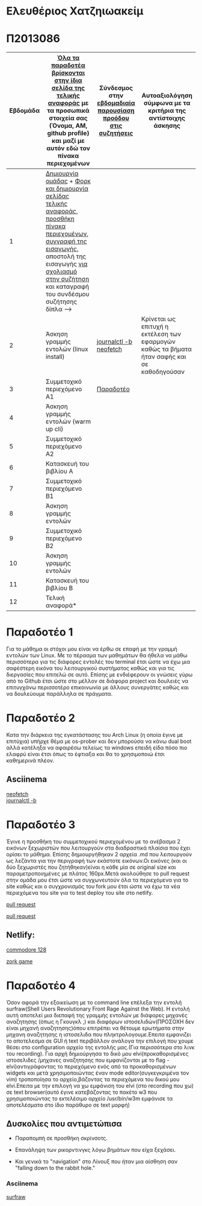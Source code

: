 # Ελευθέριος Χατζηιωακείμ
# Π2013086

| Εβδομάδα | [Όλα τα παραδοτέα βρίσκονται στην ίδια σελίδα της τελικής αναφοράς](https://courses-ionio.github.io/help/deliverables/) με τα προσωπικά στοιχεία σας (Όνομα, ΑΜ, github profile) και μαζί με αυτόν εδώ τον πίνακα περιεχομένων | Σύνδεσμος στην [εβδομαδιαία παρουσίαση προόδου στις συζητήσεις](https://github.com/courses-ionio/help/discussions/categories/show-and-tell) | Αυτοαξιολόγηση σύμφωνα με τα κριτήρια της αντίστοιχης άσκησης |
| --- | --- | --- | --- |
| 1 |  [Δημιουργία ομάδας](https://github.com/courses-ionio/hci/discussions/1794) + [Φορκ και δημιουργία σελίδας τελικής αναφοράς](https://courses-ionio.github.io/help/guide/), [προσθήκη πίνακα περιεχομένων](https://raw.githubusercontent.com/courses-ionio/hci/master/README.md), [συγγραφή της εισαγωγής](https://courses-ionio.github.io/help/intro/), αποστολή της εισαγωγής [για σχολιασμό στην συζήτηση](https://github.com/courses-ionio/help/discussions/categories/show-and-tell) και καταγραφή του συνδέσμου συζήτησης δίπλα --> | | |
| 2 | Άσκηση γραμμής εντολών (linux install) |[journalctl -b](https://asciinema.org/a/mxZ4ltL5vZWlas2M1p5ExfxhI) [neofetch](https://asciinema.org/a/RpkOJO4VpFxBbipX2xa0PSRC7)   | Κρίνεται ως επιτυχή η εκτέλεση των εφαρμογών καθώς  τα βήματα ήταν σαφής και σε καθοδηγούσαν|
| 3 | Συμμετοχικό περιεχόμενο A1 |[Παραδοτέο](https://github.com/courses-ionio/help/discussions/1299)| |
| 4 | Άσκηση γραμμής εντολών (warm up cli) | | |
| 5 | Συμμετοχικό περιεχόμενο A2 | | |
| 6 | Κατασκευή του βιβλίου Α | | |
| 7 | Συμμετοχικό περιεχόμενο B1 | | |
| 8 | Άσκηση γραμμής εντολών | | |
| 9 | Συμμετοχικό περιεχόμενο B2 | | |
| 10 | Άσκηση γραμμής εντολών | | |
| 11 | Κατασκευή του βιβλίου Β | | |
| 12 | Τελική αναφορά* | | |

# Παραδοτέο 1
Για το μάθημα οι στόχοι μου είναι να έρθω σε επαφή με την γραμμή εντολών των Linux. Με το πέρασμα των μαθημάτων θα ήθελα να μάθω περισσότερα για τις διάφορες εντολές του
terminal έτσι ώστε να έχω μια σαφέστερη εικόνα του λειτουργικού συστήματος καθώς και για τις διεργασίες που επιτελώ σε αυτό. Επίσης με ενδιέφερουν οι γνώσεις γύρω από το
Github έτσι ώστε στο μέλλον σε διάφορα project και δουλειές να επιτυγχάνω περισσοτέρο επικοινωνία με άλλους συνεργάτες καθώς και να δουλεύουμε παράλληλα σε πράγματα.
# Παραδοτέο 2 
Κατα την διάρκεια της εγκατάστασης του Arch Linux (η οποία έγινε με επιτύχια) υπήρχε θέμα με os-prober  και δεν μπορούσα να κάνω dual boot αλλά κατέληξα
να αφαιρέσω τελείως τα windows επειδή είδα πόσο πιο ελαφρύ είναι έτσι όπως το έφτιαξα και θα το χρησιμοποιώ έτσι καθημερινά πλέον.

## Asciinema 

[neofetch](https://asciinema.org/a/RpkOJO4VpFxBbipX2xa0PSRC7)  
[journalctl -b](https://asciinema.org/a/mxZ4ltL5vZWlas2M1p5ExfxhI)

# Παραδοτέο 3
Έγινε η προσθήκη του συμμετοχικού περιεχομένου με το ανέβασμα 2 εικόνων ξεχωριστών που λειτουργούν στα διαδραστικά πλαίσια που έχει ορίσει το μάθημα. Επίσης δημιουργήθηκαν 2 αρχεία .md που λειτουργούν ως λεζάντα για την περιγραφή των εκάστοτε εικόνων.Οι εικόνες (και οι δύο ξεχωριστές που ζητήθηκαν)είναι η κάθε μία σε original size και παραμετροποιημένες με πλάτος 160px.Μετά ακολούθησε το pull request στην ομάδα μου έτσι ώστε να συγχωνευτούν όλα τα περιεχόμενα για το site καθώς και ο συγχρονισμός του fork μου έτσι ώστε να έχω τα νέα περιεχόμενα του site για το test deploy του site στο netlify.

[pull request](https://github.com/Unixidized/_gallery/pull/5)

[pull request](https://github.com/Unixidized/images/pull/7)


## Netlify:
[commodore 128](https://jade-fenglisu-025746.netlify.app/gallery/commodore-128/)

[zork game](https://jade-fenglisu-025746.netlify.app/gallery/zorc-game/)

# Παραδοτέο 4
Όσον αφορά την εξοικείωση με το command line επέλεξα την εντολή surfraw(Shell Users Revolutionary Front Rage Against the Web).
Η εντολή αυτή αποτελεί μια διεπαφή της γραμμής εντολών με διάφορες μηχανές αναζητησης (όπως η Γκουγκλ ,) και διαφόρων ιστοσελιδών(ΠΡΟΣΟΧΗ δεν είναι μηχανή αναζητησης)όπου επιτρέπει να θέτουμε ερωτήματα στην μηχανη αναζητησης η ιστοσελιδα που πληκτρολογουμε.Επειτα εμφανιζει το αποτελεσμα σε GUI ή text περιβάλλον ανάλογα την επιλογή που χουμε θέσει στο configuration αρχείο της εντολής μας.(Για περισσότερα στο λινκ του recording).
Για αρχή δημιούργησα  το δικό μου  elvi(προκαθορισμένες ιστοσελιδες /μηχανες αναζητησης που εμφανίζονται με το flag -elvi)αντιγράφοντας το περιεχόμενο ενός από τα προκαθορισμένων widgets και μετά χρησιμοποιώντας έναν mode editor(συγκεγκριμένα τον vim) τροποποίησα  το αρχείο,βάζοντας τα περιεχόμενα του δικού μου elvi.Επειτα με την επιλογή να χω εμφάνιση του elvi (στο recording που χω) σε text browser(αυτό έγινε κατεβάζοντας το πακέτο w3 που χρησιμοποιώντας το εκτελέσιμο αρχείο /usr/bin/w3m εμφάνισε τα αποτελέσματα στο ίδιο παράθυρο σε text μορφή)

## Δυσκολίες που αντιμετώπισα
* Παραπομπή σε προσθήκη σκρίνσοτς.

* Επανάληψη των ρικορντινγκς λόγω βημάτων που είχα ξεχάσει.
 
* Και γενικά το "navigation" στο Λίνουξ που ήταν μια αίσθηση σαν "falling down to the rabbit hole."
### Asciinema

[surfraw](https://asciinema.org/a/PLNGMVY1CrHOOwNLGZAk78M8R)
